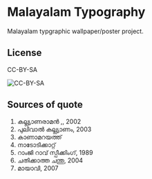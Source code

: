 Malayalam Typography
====================

Malayalam typgraphic wallpaper/poster project.

## License
CC-BY-SA

![CC-BY-SA](http://i.creativecommons.org/l/by-sa/3.0/88x31.png)

## Sources of quote

1. കല്ല്യാണരാമന്‍ ,, 2002
2. പുലിവാല്‍ കല്ല്യാണം, 2003
3. കാണാമറയത്ത് 
4. നാടോടിക്കാറ്റ് 
5. റാംജി റാവ് സ്പീക്കിംഗ്, 1989
6. ചതിക്കാത്ത ചന്തു, 2004
7. മായാവി, 2007

